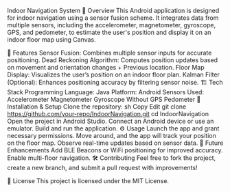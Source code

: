 Indoor Navigation System
📌 Overview
This Android application is designed for indoor navigation using a sensor fusion scheme. It integrates data from multiple sensors, including the accelerometer, magnetometer, gyroscope, GPS, and pedometer, to estimate the user's position and display it on an indoor floor map using Canvas.

🎯 Features
Sensor Fusion: Combines multiple sensor inputs for accurate positioning.
Dead Reckoning Algorithm: Computes position updates based on movement and orientation changes + Previous location.
Floor Map Display: Visualizes the user’s position on an indoor floor plan.
Kalman Filter (Optional): Enhances positioning accuracy by filtering sensor noise.
🏗️ Tech Stack
Programming Language: Java
Platform: Android
Sensors Used:
Accelerometer
Magnetometer
Gyroscope
Without GPS
Pedometer
🚀 Installation & Setup
Clone the repository:
sh
Copy
Edit
git clone https://github.com/your-repo/IndoorNavigation.git
cd IndoorNavigation
Open the project in Android Studio.
Connect an Android device or use an emulator.
Build and run the application.
⚙️ Usage
Launch the app and grant necessary permissions.
Move around, and the app will track your position on the floor map.
Observe real-time updates based on sensor data.
📌 Future Enhancements
Add BLE Beacons or WiFi positioning for improved accuracy.
Enable multi-floor navigation.
🛠️ Contributing
Feel free to fork the project, create a new branch, and submit a pull request with improvements!

📄 License
This project is licensed under the MIT License.

